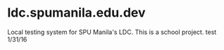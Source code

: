 # ldc.spumanila.edu.dev

Local testing system for SPU Manila's LDC. This is a school project. test 1/31/16
